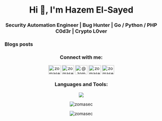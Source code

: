 <h1 align="center">Hi 👋, I'm Hazem El-Sayed</h1>
<h3 align="center">Security Automation Engineer | Bug Hunter | Go / Python / PHP C0d3r | Crypto L0ver</h3>

<!--<p align="center"> <img src="https://komarev.com/ghpvc/?username=zomasec&label=Profile%20views&color=0e75b6&style=flat" alt="zomasec" /> </p>-->

### Blogs posts
<!-- BLOG-POST-LIST:START -->
<!-- BLOG-POST-LIST:END -->
<center>
<h3 align="center">Connect with me:</h3>
<p align="center">
<a href="https://twitter.com/zomasec" target="blank"><img align="center" src="https://raw.githubusercontent.com/rahuldkjain/github-profile-readme-generator/master/src/images/icons/Social/twitter.svg" alt="zomasec" height="30" width="40" /></a>
<a href="https://linkedin.com/in/zomasec" target="blank"><img align="center" src="https://raw.githubusercontent.com/rahuldkjain/github-profile-readme-generator/master/src/images/icons/Social/linked-in-alt.svg" alt="zomasec" height="30" width="40" /></a>
<a href="https://medium.com/@zomasec" target="blank"><img align="center" src="https://raw.githubusercontent.com/rahuldkjain/github-profile-readme-generator/master/src/images/icons/Social/medium.svg" alt="@zomasec" height="30" width="40" /></a>
<a href="https://www.youtube.com/c/zomasec" target="blank"><img align="center" src="https://raw.githubusercontent.com/rahuldkjain/github-profile-readme-generator/master/src/images/icons/Social/youtube.svg" alt="zomasec" height="30" width="40" /></a>
<a href="https://discord.gg/zomasec" target="blank"><img align="center" src="https://raw.githubusercontent.com/rahuldkjain/github-profile-readme-generator/master/src/images/icons/Social/discord.svg" alt="zomasec" height="30" width="40" /></a>
</p>

<h3 align="center">Languages and Tools:</h3>
<p align="center">
  <img src="https://skillicons.dev/icons?i=html,css,js,nodejs,mysql,docker,kafka,go,cpp,py,java,bash,linux,md,git,github,vscode,postman" />
</p>


<p><img align="center" src="https://github-readme-stats.vercel.app/api/top-langs?username=zomasec&show_icons=true&locale=en&layout=compact" alt="zomasec" /></p>
<p><img align="center" src="https://github-readme-streak-stats.herokuapp.com/?user=zomasec&" alt="zomasec" /></p>


